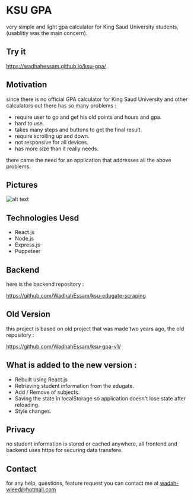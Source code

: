 # KSU GPA
very simple and light gpa calculator for King Saud University students,
(usablitiy was the main concern).


## Try it 
https://wadhahessam.github.io/ksu-gpa/


## Motivation 
since there is no official GPA calculator for King Saud University and other 
calculators out there has so many problems : 
- require user to go and get his old points and hours and gpa.
- hard to use.
- takes many steps and buttons to get the final result.
- require scrolling up and down.
- not responsive for all devices.
- has more size than it really needs.


there came the need for an application that addresses all the above problems.


## Pictures
![alt text](https://github.com/WadhahEssam/ksu-gpa/blob/master/docs/img/screenshot.png)


## Technologies Uesd 
- React.js
- Node.js
- Express.js
- Puppeteer


## Backend 
here is the backend repository : 

https://github.com/WadhahEssam/ksu-edugate-scraping


## Old Version 
this project is based on old project that was made two years ago, the old repository : 

https://github.com/WadhahEssam/ksu-gpa-v1/


## What is added to the new version :
- Rebuilt using React.js
- Retrieving student information from the edugate.
- Add / Remove of subjects.
- Saving the state in localStorage so application doesn't lose state after reloading.
- Style changes.


## Privacy 
no student information is stored or cached anywhere, all frontend and backend uses https for 
securing data transfere.


## Contact 
for any help, questions, feature request you can contact me at wadah-wleed@hotmail.com



